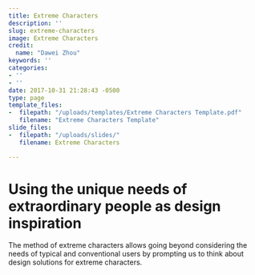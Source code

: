 ```yaml
---
title: Extreme Characters
description: ''
slug: extreme-characters
image: Extreme Characters
credit:
  name: "Dawei Zhou"
keywords: ''
categories:
- ''
- ''
date: 2017-10-31 21:28:43 -0500
type: page
template_files:
-  filepath: "/uploads/templates/Extreme Characters Template.pdf"
   filename: "Extreme Characters Template"
slide_files:
-  filepath: "/uploads/slides/"
   filename: Extreme Characters

---
```

# Using the unique needs of extraordinary people as design inspiration

The method of extreme characters allows going beyond considering the needs of typical and conventional users by prompting us to think about design solutions for extreme characters.
